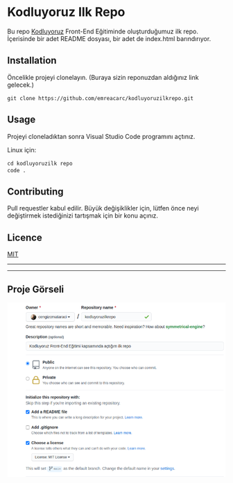 # **Kodluyoruz Ilk Repo**

Bu repo [Kodluyoruz](https://app.patika.dev/egitimler/baslangic-seviye-java-ile-backend-web-development-patikasi) Front-End Eğitiminde oluşturduğumuz ilk repo. İçerisinde bir adet README dosyası, bir adet de index.html barındırıyor.

## **Installation**
Öncelikle projeyi clonelayın. (Buraya sizin reponuzdan aldığınız link gelecek.)

``` 
git clone https://github.com/emreacarc/kodluyoruzilkrepo.git 
```

## **Usage**
Projeyi cloneladıktan sonra Visual Studio Code programını açtınız.

Linux için:
```
cd kodluyoruzilk repo
code .
```

## **Contributing**
Pull requestler kabul edilir. Büyük değişiklikler için, lütfen önce neyi değiştirmek istediğinizi tartışmak için bir konu açınız.

## **Licence**
[MIT](https://github.com/emreacarc/kodluyoruzilkrepo/blob/main/LICENSE)

---
---

## **Proje Görseli**

![Proje görseli](https://raw.githubusercontent.com/Kodluyoruz/taskforce/main/git/odev1/figures/github.png)









